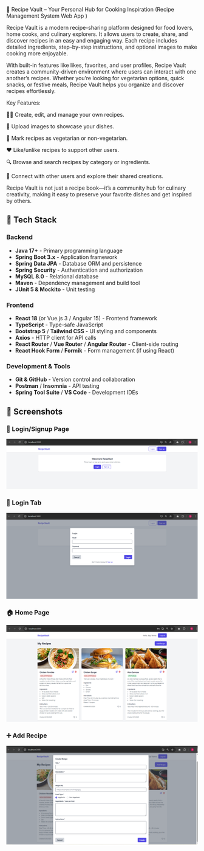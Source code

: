 📖 Recipe Vault – Your Personal Hub for Cooking Inspiration (Recipe Management System Web App )

Recipe Vault is a modern recipe-sharing platform designed for food lovers, home cooks, and culinary explorers. It allows users to create, share, and discover recipes in an easy and engaging way. Each recipe includes detailed ingredients, step-by-step instructions, and optional images to make cooking more enjoyable.

With built-in features like likes, favorites, and user profiles, Recipe Vault creates a community-driven environment where users can interact with one another’s recipes. Whether you’re looking for vegetarian options, quick snacks, or festive meals, Recipe Vault helps you organize and discover recipes effortlessly.

Key Features:

👨‍🍳 Create, edit, and manage your own recipes.

📸 Upload images to showcase your dishes.

🥗 Mark recipes as vegetarian or non-vegetarian.

❤️ Like/unlike recipes to support other users.

🔍 Browse and search recipes by category or ingredients.

👥 Connect with other users and explore their shared creations.

Recipe Vault is not just a recipe book—it’s a community hub for culinary creativity, making it easy to preserve your favorite dishes and get inspired by others.


## 🚀 Tech Stack

### Backend
- **Java 17+** - Primary programming language
- **Spring Boot 3.x** - Application framework
- **Spring Data JPA** - Database ORM and persistence
- **Spring Security** - Authentication and authorization
- **MySQL 8.0** - Relational database
- **Maven** - Dependency management and build tool
- **JUnit 5 & Mockito** - Unit testing

### Frontend
- **React 18** (or Vue.js 3 / Angular 15) - Frontend framework
- **TypeScript** - Type-safe JavaScript
- **Bootstrap 5** / **Tailwind CSS** - UI styling and components
- **Axios** - HTTP client for API calls
- **React Router** / **Vue Router** / **Angular Router** - Client-side routing
- **React Hook Form** / **Formik** - Form management (if using React)

### Development & Tools
- **Git & GitHub** - Version control and collaboration
- **Postman** / **Insomnia** - API testing
- **Spring Tool Suite** / **VS Code** - Development IDEs

## 📸 Screenshots

### 🔑 Login/Signup Page
![Login Page](screenshots/rs2.PNG)

### 🍴 Login Tab
![Login Tab](screenshots/rs3.PNG)

### 🏠 Home Page
![Home Page](screenshots/rs1.PNG)

### ➕ Add Recipe
![Create Recipe](screenshots/rs4.PNG)

